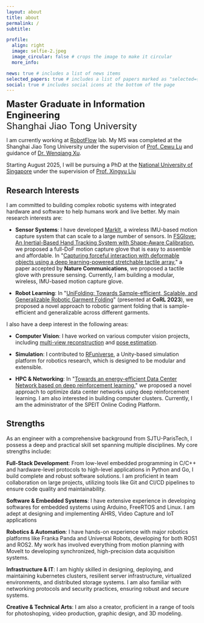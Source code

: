 ```yaml
---
layout: about
title: about
permalink: /
subtitle:

profile:
  align: right
  image: selfie-2.jpeg
  image_circular: false # crops the image to make it circular
  more_info:

news: true # includes a list of news items
selected_papers: true # includes a list of papers marked as "selected={true}"
social: true # includes social icons at the bottom of the page
---
```

<font size=5> <b>Master Graduate in Information Engineering</b> <br> Shanghai Jiao Tong University</font>
<br>

I am currently working at [RobotFlow](https://github.com/robotflow-initiative) lab. My MS was completed at the Shanghai Jiao Tong University under
the supervision of [Prof. Cewu Lu](https://www.mvig.org/) and guidance of [Dr. Wenqiang Xu](https://wenqiangx.github.io/).

Starting August 2025, I will be pursuing a PhD at the [National University of Singapore](https://www.nus.edu.sg/) under the supervision of [Prof. Xingyu Liu](https://xingyul.github.io/)

## Research Interests

I am committed to building complex robotic systems with integrated hardware and software to help humans work and live better. My main research interests are:

- **Sensor Systems**: I have developed [MarkIt](https://sites.google.com/view/markit-virat/home), a wireless IMU-based motion capture system that can scale to a large number of sensors. In [FSGlove: An Inertial-Based Hand Tracking System with Shape-Aware Calibration](https://sites.google.com/view/fsglove), we proposed a full-DoF motion capture glove that is easy to assemble and affordable. In "[Capturing forceful interaction with deformable objects using a deep learning-powered stretchable tactile array](https://github.com/jeffsonyu/ViTaM)," a paper accepted by **Nature Communications**, we proposed a tactile glove with pressure sensing. Currently, I am building a modular, wireless, IMU-based motion capture glove.

- **Robot Learning**: In "[UniFolding: Towards Sample-efficient, Scalable, and Generalizable Robotic Garment Folding](https://unifolding.robotflow.ai/)" (presented at **CoRL 2023**), we proposed a novel approach to robotic garment folding that is sample-efficient and generalizable across different garments.

I also have a deep interest in the following areas:

- **Computer Vision**: I have worked on various computer vision projects, including [multi-view reconstruction](https://sites.google.com/view/clothpose) and [pose estimation](https://garment-tracking.robotflow.ai/).

- **Simulation**: I contributed to [RFuniverse](https://github.com/robotflow-initiative/rfuniverse), a Unity-based simulation platform for robotics research, which is designed to be modular and extensible.

- **HPC & Networking**: In "[Towards an energy-efficient Data Center Network based on deep reinforcement learning](https://www.sciencedirect.com/science/article/abs/pii/S1389128622001220)," we proposed a novel approach to optimize data center networks using deep reinforcement learning. I am also interested in building computer clusters. Currently, I am the administrator of the SPEIT Online Coding Platform.

## Strengths

As an engineer with a comprehensive background from SJTU-ParisTech, I possess a deep and practical skill set spanning multiple disciplines. My core strengths include:

**Full-Stack Development**: From low-level embedded programming in C/C++ and hardware-level protocols to high-level applications in Python and Go, I build complete and robust software solutions. I am proficient in team collaboration on large projects, utilizing tools like Git and CI/CD pipelines to ensure code quality and maintainability.

**Software & Embedded Systems**: I have extensive experience in developing softwares for embedded systems using Arduino, FreeRTOS and Linux. I am adept at designing and implementing AHRS, Video Capture and IoT applications

**Robotics & Automation**: I have hands-on experience with major robotics platforms like Franka Panda and Universal Robots, developing for both ROS1 and ROS2. My work has involved everything from motion planning with MoveIt to developing synchronized, high-precision data acquisition systems.

**Infrastructure & IT**: I am highly skilled in designing, deploying, and maintaining kubernetes clusters, resilient server infrastructure, virtualized environments, and distributed storage systems. I am also familiar with networking protocols and security practices, ensuring robust and secure systems.

**Creative & Technical Arts**: I am also a creator, proficient in a range of tools for photoshoping, video production, graphic design, and 3D modeling.
